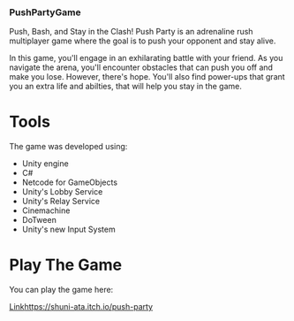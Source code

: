 ### PushPartyGame

Push, Bash, and Stay in the Clash! Push Party is an adrenaline rush multiplayer game where the goal is to push your opponent and stay alive. 

In this game, you'll engage in an exhilarating battle with your friend. As you navigate the arena, you'll encounter obstacles that can push you off and make you lose. However, there's hope. You'll also find power-ups that grant you an extra life and abilties, that will help you stay in the game.

# Tools 

The game was developed using:
* Unity engine
* C#
* Netcode for GameObjects
* Unity's Lobby Service
* Unity's Relay Service
* Cinemachine
* DoTween
* Unity's new Input System

# Play The Game
You can play the game here:

[Link](https://shuni-ata.itch.io/push-party)https://shuni-ata.itch.io/push-party
